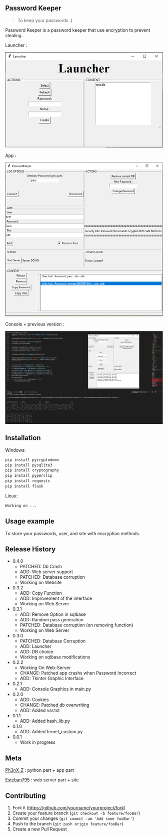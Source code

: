 ## Password Keeper
> To keep your passwords :)

Password Keeper is a password keeper that use encryption to prevent stealing.

Launcher :

![](launcher.png)

App :

![](header14.PNG)

Console + previous version :

![](header2.png)
## Installation

Windows:

```sh
pip install pycryptodome
pip install pysqlite3
pip install cryptography
pip install pyperclip
pip install requests
pip install flask
```
Linux:

```sh
Working on ...
```

## Usage example

To store your passwords, user, and site with encryption methods.


## Release History
* 0.4.0
    * PATCHED: Db Crash
    * ADD: Web server support
    * PATCHED: Database corruption
    * Working on Website
* 0.3.2
    * ADD: Copy Function
    * ADD: Improvement of the interface
    * Working on Web Server
* 0.3.1
    * ADD: Remove Option in sqlbase
    * ADD: Random pass generation
    * PATCHED: Database corruption (on removing function)
    * Working on Web Server
* 0.3.0
    * PATCHED: Database Corruption
    * ADD: Launcher
    * ADD: DB choice
    * Working on sqlbase modifications
* 0.2.2
    * Working On Web-Server
    * CHANGE: Patched app crashs when Password Incorrect
    * ADD: Tkinter Graphic Interface
* 0.2.1
    * ADD: Console Graphics in main.py
* 0.2.0
    * ADD: Cookies
    * CHANGE: Patched db overwriting
    * ADD: Added var.txt
* 0.1.1
    * ADD: Added hash_lib.py
* 0.1.0
    * ADD: Added fernet_custom.py
* 0.0.1
    * Work in progress

## Meta

[Ph3nX-Z](https://github.com/Ph3nX-Z/) : python part + app part

[Esteban795](https://github.com/Esteban795/) : web server part + site


## Contributing

1. Fork it (<https://github.com/yourname/yourproject/fork>)
2. Create your feature branch (`git checkout -b feature/fooBar`)
3. Commit your changes (`git commit -am 'Add some fooBar'`)
4. Push to the branch (`git push origin feature/fooBar`)
5. Create a new Pull Request
